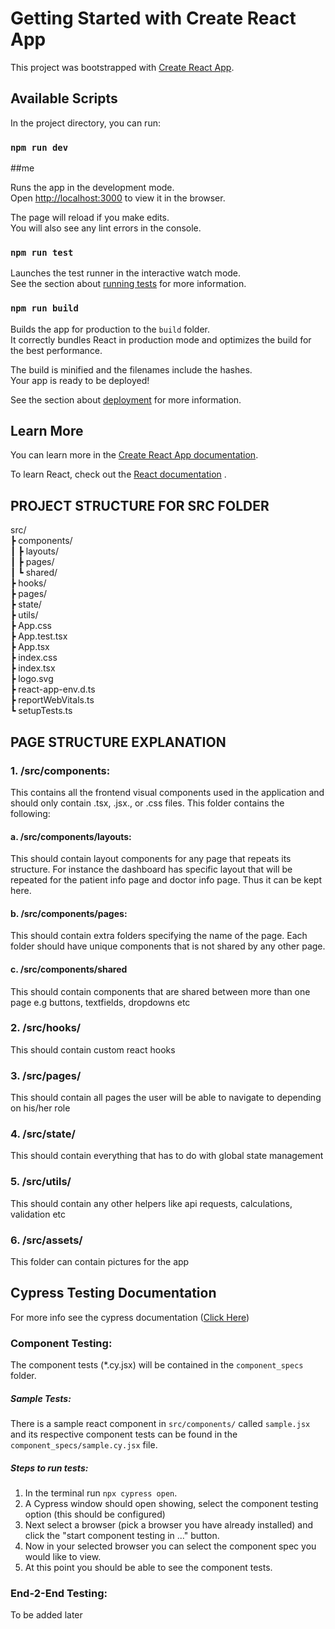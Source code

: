 # Getting Started with Create React App

This project was bootstrapped with [Create React App](https://github.com/facebook/create-react-app).

## Available Scripts

In the project directory, you can run:

### `npm run dev`

##me 

Runs the app in the development mode.\
Open [http://localhost:3000](http://localhost:3000) to view it in the browser.

The page will reload if you make edits.\
You will also see any lint errors in the console.

### `npm run test`

Launches the test runner in the interactive watch mode.\
See the section about [running tests](https://facebook.github.io/create-react-app/docs/running-tests) for more information.

### `npm run build`

Builds the app for production to the `build` folder.\
It correctly bundles React in production mode and optimizes the build for the best performance.

The build is minified and the filenames include the hashes.\
Your app is ready to be deployed!

See the section about [deployment](https://facebook.github.io/create-react-app/docs/deployment) for more information.

## Learn More

You can learn more in the [Create React App documentation](https://facebook.github.io/create-react-app/docs/getting-started).

To learn React, check out the [React documentation](https://reactjs.org/)
.


## PROJECT STRUCTURE FOR SRC FOLDER

src/  
┣ components/  
┃ ┣ layouts/  
┃ ┣ pages/  
┃ ┗ shared/  
┣ hooks/  
┣ pages/  
┣ state/  
┣ utils/  
┣ App.css  
┣ App.test.tsx  
┣ App.tsx  
┣ index.css  
┣ index.tsx  
┣ logo.svg  
┣ react-app-env.d.ts  
┣ reportWebVitals.ts  
┗ setupTests.ts


## PAGE STRUCTURE EXPLANATION

### 1. /src/components:
This contains all the frontend visual components used in the application and should only contain .tsx, .jsx., or .css files. This folder contains the following:

#### a. /src/components/layouts:
This should contain layout components for any page that repeats its structure. For instance the dashboard has specific layout that will be repeated for the patient info page and doctor info page. Thus it can be kept here.

#### b. /src/components/pages:
This should contain extra folders specifying the name of the page. Each folder should have unique components that is not shared by any other page.

#### c. /src/components/shared
This should contain components that are shared between more than one page e.g buttons, textfields, dropdowns etc

### 2. /src/hooks/
This should contain custom react hooks

### 3. /src/pages/
This should contain all pages the user will be able to navigate to depending on his/her role

### 4. /src/state/
This should contain everything that has to do with global state management

### 5. /src/utils/
This should contain any other helpers like api requests, calculations, validation etc

### 6. /src/assets/
This folder can contain pictures for the app

## Cypress Testing Documentation

For more info see the cypress documentation ([Click Here](https://docs.cypress.io/guides/component-testing/react/quickstart))

### Component Testing:
The component tests (*.cy.jsx) will be contained in the `component_specs` folder.
##### Sample Tests:
There is a sample react component in `src/components/` called `sample.jsx` and its respective component tests can be found in the `component_specs/sample.cy.jsx` file.

##### Steps to run tests:
1. In the terminal run `npx cypress open`.
2. A Cypress window should open showing, select the component testing option (this should be configured)
3. Next select a browser (pick a browser you have already installed) and click the "start component testing in ..." button.
4. Now in your selected browser you can select the component spec you would like to view.
5. At this point you should be able to see the component tests.

### End-2-End Testing:
To be added later